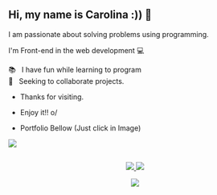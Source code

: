## Hi, my name is Carolina :)) 👋
I am passionate about solving problems using programming.

I'm Front-end in the web development 💻

  📚 &nbsp; I have fun while learning to program
 <br/> :purple_heart: &nbsp; Seeking to collaborate projects.
 
 - Thanks for visiting. 

- Enjoy it!! o/
- Portfolio Bellow (Just click in Image)
   <tr>
<a href="https://github.com/carolinamendes21">
 <img src="https://cdn.discordapp.com/attachments/1040846974485790750/1041968892651765841/3b4603cb4d56dca50bcae21a5da569c7.jpg" />
  </td>

##
  <p align="center">
  <tr>
    <td align="center" style="padding=0;width=50%;">
      <a href="https://github.com/carolinamendes21">
      <img src="https://github-readme-stats.vercel.app/api/?username=carolinamendes21&title_color=94cdff&text_color=c494ff&show_icons=true&bg_color=00000000&hide_border=true&icon_color=94cdff&hide_title=true&count_private=true&include_all_commits=true&enable_animations=true" />
    </td>
      <td align="center" style="padding=0;width=50%;">
      <a href="https://github.com/carolinamendes21">
      <img src="https://github-readme-stats-one-bice.vercel.app/api/top-langs/?username=carolinamendes21&role=OWNER,ORGANIZATION_MEMBER,COLLABORATOR&title_color=78d2ff&text_color=c494ff&show_icons=true&bg_color=00000000&hide_border=true&icon_color=c494ff&hide_title=true&count_private=true&enable_animations=true" />
    </td>
  </tr>
</p>
<p align="center">
  <tr>
    <td align="center" style="padding=0;width=50%;">
      <a href="https://github.com/carolinamendes21">
      <img src="http://github-readme-streak-stats.herokuapp.com?user=carolinamendes21&theme=material-palenight&hide_border=true&date_format=M%20j%5B%2C%20Y%5D&background=DD272700&fire=23A2DD" />
    </td>
  </tr>
</p>
